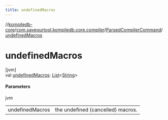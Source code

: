 ```yaml
---
title: undefinedMacros
---
```

//[kompiledb-core](../../../index.html)/[com.saveourtool.kompiledb.core.compiler](../index.html)/[ParsedCompilerCommand](index.html)/[undefinedMacros](undefined-macros.html)



# undefinedMacros



[jvm]\
val [undefinedMacros](undefined-macros.html): [List](https://kotlinlang.org/api/latest/jvm/stdlib/kotlin.collections/-list/index.html)&lt;[String](https://kotlinlang.org/api/latest/jvm/stdlib/kotlin/-string/index.html)&gt;



#### Parameters


jvm

| | |
|---|---|
| undefinedMacros | the undefined (cancelled) macros. |




